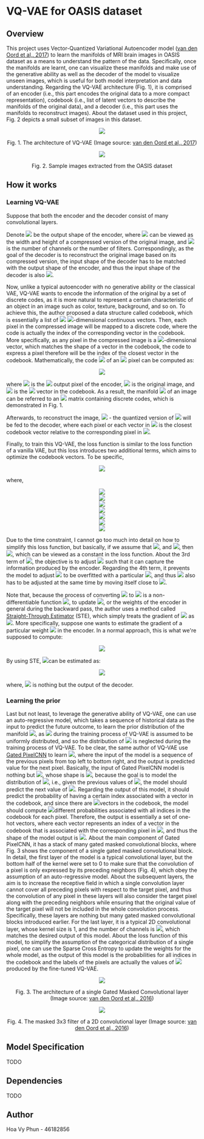 # VQ-VAE for OASIS dataset

## Overview

This project uses Vector-Quantized Variational Autoencoder model ([van den Oord et al,. 2017](http://papers.nips.cc/paper/7210-neural-discrete-representation-learning.pdf)) to learn the manifolds of MRI brain images in OASIS dataset as a means to understand the pattern of the data. Specifically, once the manifolds are learnt, one can visualize these manifolds and make use of the generative ability as well as the decoder of the model to visualize unseen images, which is useful for both model interpretation and data understanding. Regarding the VQ-VAE architecture (Fig. 1), it is comprised of an encoder (i.e., this part encodes the original data to a more compact representation), codebook (i.e., list of latent vectors to describe the manifolds of the original data), and a decoder (i.e., this part uses the manifolds to reconstruct images). About the dataset used in this project, Fig. 2 depicts a small subset of images in this dataset.

<p align='center'>
    <img src='images/VQ-VAE.png'
</p>
 <p align='center'>
     Fig. 1. The architecture of VQ-VAE (Image source: <a href="http://papers.nips.cc/paper/7210-neural-discrete-representation-learning.pdf">van den Oord et al,. 2017</a>)
 </p>


<p align='center'>
    <img src='images/sample_images.png'
</p>

 <p align='center'>
     Fig. 2. Sample images extracted from the OASIS dataset
 </p>


## How it works

### Learning VQ-VAE

Suppose that both the encoder and the decoder consist of many convolutional layers.

Denote <img src="https://render.githubusercontent.com/render/math?math=(M,M,C)"> be the output shape of the encoder, where <img src="https://render.githubusercontent.com/render/math?math=M"> can be viewed as the width and height of a compressed version of the original image, and <img src="https://render.githubusercontent.com/render/math?math=C"> is the number of channels or the number of filters. Correspondingly, as the goal of the decoder is to reconstruct the original image based on its compressed version, the input shape of the decoder has to be matched with the output shape of the encoder, and thus the input shape of the decoder is also <img src="https://render.githubusercontent.com/render/math?math=(M, M, C)">.

Now, unlike a typical autoencoder with no generative ability or the classical VAE, VQ-VAE wants to encode the information of the original by a set of discrete codes, as it is more natural to represent a certain characteristic of an object in an image such as color, texture, background, and so on. To achieve this, the author proposed a data structure called codebook, which is essentially a list of <img src="https://render.githubusercontent.com/render/math?math=K"> <img src="https://render.githubusercontent.com/render/math?math=C">-dimensional continuous vectors. Then, each pixel in the compressed image will be mapped to a discrete code, where the code is actually the index of the corresponding vector in the codebook. More specifically, as any pixel in the compressed image is a <img src="https://render.githubusercontent.com/render/math?math=C">-dimensional vector, which matches the shape of a vector in the codebook, the code to express a pixel therefore will be the index of the closest vector in the codebook. Mathematically,  the code <img src="https://render.githubusercontent.com/render/math?math=z_{i,j}"> of an <img src="https://render.githubusercontent.com/render/math?math=(i,j)"> pixel can be computed as:

<center><img src="https://render.githubusercontent.com/render/math?math=z_{i,j} = \underset{k}{\text{argmin}} \| \mathbf{z}^{E}_{i,j}(\mathbf{x}) - \mathbf{e}_k \|_2^2"></center>

where <img src="https://render.githubusercontent.com/render/math?math=\mathbf{z}^E_{i,j}"> is the <img src="https://render.githubusercontent.com/render/math?math=(i,j)"> output pixel of the encoder, <img src="https://render.githubusercontent.com/render/math?math=\mathbf{x}"> is the original image, and <img src="https://render.githubusercontent.com/render/math?math=\mathbf{e}_k"> is the <img src="https://render.githubusercontent.com/render/math?math=k^{th}"> vector in the codebook. As a result, the manifold <img src="https://render.githubusercontent.com/render/math?math=\mathbf{z}"> of an image can be referred to an <img src="https://render.githubusercontent.com/render/math?math=MxM"> matrix containing discrete codes, which is demonstrated in Fig. 1. 

Afterwards, to reconstruct the image, <img src="https://render.githubusercontent.com/render/math?math=\mathbf{z}^Q(\mathbf{x})"> - the quantized version of <img src="https://render.githubusercontent.com/render/math?math=\mathbf{z}^E(\mathbf{x})"> will be fed to the decoder, where each pixel or each vector in <img src="https://render.githubusercontent.com/render/math?math=\mathbf{z}^Q(\mathbf{x})"> is the closest codebook vector relative to the corresponding pixel in <img src="https://render.githubusercontent.com/render/math?math=\mathbf{z}^E(\mathbf{x})">.

Finally, to train this VQ-VAE, the loss function is similar to the loss function of a vanilla VAE, but this loss introduces two additional terms, which aims to optimize the codebook vectors. To be specific,

<center><img src="https://render.githubusercontent.com/render/math?math=L_{VQVAE}=log(p(\mathbf{x}|\mathbf{z})) - KL(q(\mathbf{z}|\mathbf{x})\|p(\mathbf{z})) %2B \|sg[\mathbf{z}^E(\mathbf{x})]-\mathbf{e})\|_{2}^{2} %2B \beta\|sg[\mathbf{e}]-\mathbf{z}^E(\mathbf{x})\|^2_2"></center>

where,

<p align='center'><img src="https://render.githubusercontent.com/render/math?math=sg[.] - \text{is called stop gradient, which will be regarded as the constant term during the backpropagation}">
    <br>
    <img src="https://render.githubusercontent.com/render/math?math=\mathbf{e} - \text{is the codebook vector to be optimized, which is essentially the quantized version of} \space \mathbf{z}^E(\mathbf{x})">
    <br>
    <img src="https://render.githubusercontent.com/render/math?math=p(\mathbf{x}|\mathbf{z}) - \text{is nothing but the reconstruction loss if one assumes that} p(\mathbf{x}|\mathbf{z}) \space \text{follows Gaussian distribution}">
    <br>
    <img src="https://render.githubusercontent.com/render/math?math=\text{since}\space p(\mathbf{x}|\mathbf{z}) = p(\mathbf{x}|\hat\mathbf{x}) \space \text{given that}\space \hat\mathbf{x} \space \text{is the reconstructed version of}\space \mathbf{x} \space \text{via} \space \mathbf{z} \space \text{and the decoder}">
    <br>
    <img src="https://render.githubusercontent.com/render/math?math=q(\mathbf{z}|\mathbf{x}) - \text{is the categorical posterior distribution of manifolds given data}">
    <br>
    <img src="https://render.githubusercontent.com/render/math?math=p(\mathbf{z}) - \text{is the prior distribution of manifolds, which is assumed to be uniformly distributed during the training process}">
    <br>
    <img src="https://render.githubusercontent.com/render/math?math=\beta - \text{is the coefficient of the commitment loss}">
</p>

Due to the time constraint, I cannot go too much into detail on how to simplify this loss function, but basically, if we assume that <img src="https://render.githubusercontent.com/render/math?math=q(z_{i,j}=k^{*}|\mathbf{x})=q(z_{i,j}=k^{*}|\mathbf{z}_{i,j}^E(\mathbf{x}))=1 \space\text{iff} \space k^{*} = \underset{k}{argmin}\| \mathbf{z}_{i,j}^E(\mathbf{x})-\mathbf{e}_k \|^2_2">, and <img src="https://render.githubusercontent.com/render/math?math=p(z)=\frac{1}{K}">, then <img src="https://render.githubusercontent.com/render/math?math=KL(q(\mathbf{z}|\mathbf{x}) \| p(\mathbf{z}))=log(K)">, which can be viewed as a constant in the loss function. About the 3rd term of <img src="https://render.githubusercontent.com/render/math?math=L_{VQVAE}">, the objective is to adjust <img src="https://render.githubusercontent.com/render/math?math=\mathbf{e}"> such that it can capture the information produced by the encoder. Regarding the 4th term, it prevents the model to adjust <img src="https://render.githubusercontent.com/render/math?math=\mathbf{e}"> to be overfitted with a particular <img src="https://render.githubusercontent.com/render/math?math=\mathbf{z}^E(\mathbf{x})">, and thus <img src="https://render.githubusercontent.com/render/math?math=\mathbf{z}^E(\mathbf{x})"> also has to be adjusted at the same time by moving itself close to <img src="https://render.githubusercontent.com/render/math?math=\mathbf{e}">.

Note that, because the process of converting <img src="https://render.githubusercontent.com/render/math?math=\mathbf{z}^E(\mathbf{x})"> to <img src="https://render.githubusercontent.com/render/math?math=\mathbf{z}"> is a non-differentiable function <img src="https://render.githubusercontent.com/render/math?math=\mathbf{g}">, to update <img src="https://render.githubusercontent.com/render/math?math=\mathbf{z}^E(\mathbf{x})">, or the weights of the encoder in general during the backward pass, the author uses a method called [Straight-Through Estimator](https://www.hassanaskary.com/python/pytorch/deep%20learning/2020/09/19/intuitive-explanation-of-straight-through-estimators.html) (STE), which simply treats the gradient of <img src="https://render.githubusercontent.com/render/math?math=\mathbf{g}"> as <img src="https://render.githubusercontent.com/render/math?math=\mathbf{1}">. More specifically, suppose one wants to estimate the gradient of a particular weight <img src="https://render.githubusercontent.com/render/math?math=w"> in the encoder. In a normal approach, this is what we're supposed to compute:

<center><img src="https://render.githubusercontent.com/render/math?math=\nabla_{w} L= \frac{\partial L}{\partial \mathbf{H}(\mathbf{z}^Q)} \frac{\partial \mathbf{H}(\mathbf{z}^Q)}{\partial \mathbf{z}^Q} \frac{\partial \mathbf{z}^Q(\mathbf{z}))}{\partial \mathbf{z} = \mathbf{g}(\mathbf{z}^E(\mathbf{x}))} \frac{\partial \mathbf{g}(\mathbf{z}^E(\mathbf{x}))}{\partial \mathbf{z}^E(\mathbf{x})} \frac{\partial \mathbf{z}^E(\mathbf{x})}{\partial w}"></center>

By using STE, <img src="https://render.githubusercontent.com/render/math?math=\nabla_{w}L">can be estimated as:

<center><img src="https://render.githubusercontent.com/render/math?math=\nabla_{w} L= \frac{\partial L}{\partial \mathbf{H}(\mathbf{z}^Q)} \frac{\partial \mathbf{H}(\mathbf{z}^Q)}{\partial \mathbf{z}^Q} \frac{\partial \mathbf{z}^Q(\mathbf{z}))}{\partial \mathbf{z}} \frac{\partial \mathbf{z}^E(\mathbf{x})}{\partial w}"></center>

where, <img src="https://render.githubusercontent.com/render/math?math=\mathbf{H}(\mathbf{z}^Q)"> is nothing but the output of the decoder.

### Learning the prior

Last but not least, to leverage the generative ability of VQ-VAE, one can use an auto-regressive model, which takes a sequence of historical data as the input to predict the future outcome, to learn the prior distribution of the manifold <img src="https://render.githubusercontent.com/render/math?math=p(\mathbf{z})">, as <img src="https://render.githubusercontent.com/render/math?math=p(\mathbf{z})"> during the training process of VQ-VAE is assumed to be uniformly distributed, and so the distribution of <img src="https://render.githubusercontent.com/render/math?math=\mathbf{z}"> is neglected during the training process of VQ-VAE. To be clear, the same author of VQ-VAE use [Gated PixelCNN](https://arxiv.org/pdf/1606.05328.pdf) to learn <img src="https://render.githubusercontent.com/render/math?math=p(\mathbf{z})">, where the input of the model is a sequence of the previous pixels from top left to bottom right, and the output is predicted value for the next pixel. Basically, the input of Gated PixelCNN model is nothing but <img src="https://render.githubusercontent.com/render/math?math=\mathbf{z}">, whose shape is <img src="https://render.githubusercontent.com/render/math?math=(M, M)">, because the goal is to model the distribution of <img src="https://render.githubusercontent.com/render/math?math=\mathbf{z}">, i.e., given the previous values of <img src="https://render.githubusercontent.com/render/math?math=\mathbf{z}">, the model should predict the next value of <img src="https://render.githubusercontent.com/render/math?math=\mathbf{z}">. Regarding the output of this model, it should predict the probability of having a certain index associated with a vector in the codebook, and since there are <img src="https://render.githubusercontent.com/render/math?math=K">vectors in the codebook, the model should compute <img src="https://render.githubusercontent.com/render/math?math=K">different probabilities associated with all indices in the codebook for each pixel. Therefore, the output is essentially a set of one-hot vectors, where each vector represents an index of a vector in the codebook that is associated with the corresponding pixel in <img src="https://render.githubusercontent.com/render/math?math=\mathbf{z}">, and thus the shape of the model output is <img src="https://render.githubusercontent.com/render/math?math=(M, M, K)">. About the main component of Gated PixelCNN, it has a stack of many gated masked convolutional blocks, where Fig. 3 shows the component of a single gated masked convolutional block. In detail, the first layer of the model is a typical convolutional layer, but the bottom half of the kernel were set to 0 to make sure that the convolution of a pixel is only expressed by its preceding neighbors (Fig. 4), which obey the assumption of an auto-regressive model. About the subsequent layers, the aim is to increase the receptive field in which a single convolution layer cannot cover all preceding pixels with respect to the target pixel, and thus the convolution of any pixel in these layers will also consider the target pixel along with the preceding neighbors while ensuring that the original value of the target pixel will not be included in the whole convolution process. Specifically, these layers are nothing but many gated masked convolutional blocks introduced earlier. For the last layer, it is a typical 2D convolutional layer, whose kernel size is 1, and the number of channels is <img src="https://render.githubusercontent.com/render/math?math=K">, which matches the desired output of this model. About the loss function of this model, to simplify the assumption of the categorical distribution of a single pixel, one can use the Sparse Cross Entropy to update the weights for the whole model, as the output of this model is the probabilities for all indices in the codebook and the labels of the pixels are actually the values of <img src="https://render.githubusercontent.com/render/math?math=\mathbf{z}"> produced by the fine-tuned VQ-VAE. 

<p align='center'>
    <img src='images/gated_cnn.PNG'
</p>

 <p align='center'>
     Fig. 3. The architecture of a single Gated Masked Convolutional layer (Image source: <a href="https://arxiv.org/pdf/1606.05328.pdf">van den Oord et al,. 2016</a>)
 </p>

<p align='center'>
    <img src='images/masked_convolution.PNG'
</p>

 <p align='center'>
     Fig. 4. The masked 3x3 filter of a 2D convolutional layer (Image source: <a href="https://arxiv.org/pdf/1606.05328.pdf">van den Oord et al,. 2016</a>)
 </p>



## Model Specification

TODO

## Dependencies

TODO































## Author

Hoa Vy Phun - 46182856

